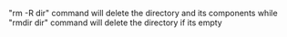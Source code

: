 "rm -R dir" command will delete the directory and its components 
while "rmdir dir" command will delete the directory if its empty
